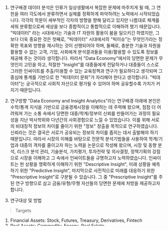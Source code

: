 
1. 연구배경
  데이터 분석은 인류가 일상생활에서 복잡한 문제에 마주치게 될 때, 그 연한을 여러 각도에서 분류하면서 실체를 정확하게 파악하려는 노력에서 시작되었습니다. 각각의 학문이 세부적인 각자의 방향을 향해 달리고 있지만 나름대로 체계를 세워 분류함으로써 세상을 보다 종합적이고 통합적으로 이해하려 했기 때문입니다. "빅데이터" 라는 시대에서는 기술과 IT 자원의 활용이 붐을 일으키긴 하였지만, 그보다 더욱 중요한 것은 첫째로, "빅데이터" 시대에서의 "빅이슈"는 무엇인가라는 정확한 목표와 방향을 제시하는 것이 선행되어야 하며, 둘째로, 충분한 기술과 자원을 활용할 수 없는 고객, 기업, 사회에게 분석결과들을 이용/활용할 수 있도록 정보를 제공해 주는 것이라 생각합니다. 따라서 "Data Economy"에서의 당면한 문제가 무엇인지 고민을 하고, 적절한 "Insight"를 대중들에게 전달하거나 대중들이 스스로 그러한 인싸이트를 추출/이용할 수 있는 교육정책과 연구가 필요하다고 생각되며 그 중심에 통계를 기반으로 한 "빅데이터 문화"가 자리해야 한다고 생각합니다. "빅데이터"는 궁극적으로 사회적 자산으로 평가될 수 있어야 하며 공유할수록 가치가 커지기 때문입니다.

2. 연구방향
  "Data Economy and Insight Analytics"라는 연구배경 아래에 본인은 수학/통계 지식을 기반으로 금융경제시장을 이해하는 데 주력해 왔으며, 점점 더 어려워져 가는 소통 속에서 당면한 대중/학계/정부의 신뢰를 만들어가는 과정의 필요성을 지난 박사학위와 다년간의 사회경험으로 느낄 수 있었습니다. 이를 위해 서로의 비대칭적 정보의 차이를 줄이기 위한 "정보" 창출을 목적으로 연구하였습니다. 신뢰라는 것은 결국은 서로가 공유되는 정보의 차이를 좁히는 데서 출발해야 하기 때문입니다. 따라서 시장의 이해를 바탕으로 전문적 분석기법들을 사용하여 학계/기업과 대중의 격차를 줄이고자 하는 노력을 논문으로 작성해 왔으며, 시장 및 동향 분석, 리스크 분석 관리, 기술분석, 가치평가, 투자전략 및 의사결정, 정책기획의 강점으로 시장을 이해하고 그 속에서 인싸이트들을 규명하고자 노력하였습니다. 인싸이트는 현 상황을 명확하게 이해하기 위한 "Descriptive Insight", 미래 상황을 예측하기 위한 "Predictive Insight", 마지막으로 사전적으로 미래를 대응하기 위한 "Prescriptive Insight"로 구분될 수 있습니다. 그 중 "Prescriptive Insight"를 주된 연구 방향으로 삼고 금융/유형/무형 자산들의 당면한 문제에 처방을 제공하고자 합니다.

3. 연구대상 및 방법
> Targets
  1) Financial Assets: Stock, Futures, Treasury, Derivatives, Fintech
  2) Real Assets: Commodity, Energy, Real Estate
  3) Intangible Assets: Human, Knowledge, Technology, Brand, Public

> Insight Analytics
  1) Descriptive Analytics (What's happening and why?) 
    : Data Aggregation, DataOps, Preprocessing, Exploratory Data Analysis(EDA)
  2) Predictive Analytics (What's likely to happen?) 
    : Statistical Models, Optimization, Prediction, Automatic Analysis
  3) Prescriptive Analytics (What should we need to do?) 
    : Simulation, Explainable AI, Actionable Intelligence, Expert System

> Teaching Plan
  1) Statistical Analysis Cycle
  2) Regression and Time Series Algorithms
  3) Data Mining Algorithms and Techniques
  4) Quantitative Financial Economics
  5) Customer-centric Data-driven Marketing
 (Convergence Science: Statistics, Mathematics, Economics, Marketing, Physics, Engineering)

Appendix. 인싸이트 분석 프로젝트 요약
> 삼성리서치 AI센터 Data Analysis Lab
  - 업무: Digital AI Consulting, Samsung Analysis Circumstance, One Data Platform
  - 프로젝트:
    1) 제품 별 부품수급 비용 최적화 및 부진재고 최소화를 위한 공정 최적화 (19.1~) 
       : 프로세스 AI화 및 공정 단계별 부진재고 발생 경고 정보 제공
    2) 빅데이터 기반 글로벌 마케팅 채널별 매출기여도 효과 분석 및 실시간 최적 투자 포트폴리오 전략 (18.3~) 
       : 고객들과의 효과적인 접점을 늘리기 위한 마케팅 채널별 ROI 시뮬레이션
    3) 매출 최대화 및 비용 최소화를 위한 제품 판매 수요 중장기 예측 (18.1~) 
       : 제품 별 고객의 평판분석 및 적절한 수요제공을 위한 차세대 제품기획 정보 추론
    4) 타겟 마케팅 프로모션 효과 예측 (18.1~18.9) 
       : B2B에서 B2C로의 전환 및 고객 이해도 향상을 위한 고객 구매/사용 패턴 추출
    5) 모바일 생산 자동화를 위한 베트남 공장 데이터 플랫폼 기반 최적화 (17.9~18.6) 
       : Data Curation을 통한 무분별히 산재된 데이터 통합

> 삼성전자 영상디스플레이(VD)사업부 BigData Lab 과장
  - 업무: 비즈니스기획 / 투자정책 / 지표개발 / 분석컨설팅 / 모델링 / 최적화
  - 프로젝트:
    1) 고객 불만 사전대응 및 감소를 위한 고객VOC 경보시스템 구축 (17.1~17.12) 
       : 실시간 불만 패턴 추출 및 증가 확률 계산 및 대시보드 구축
    2) 모바일 불량 원인 파악을 위한 생산라인 이상기기 파악 및 수명 예측 (16.12~17.4) 
       : 세부 부품의 품질 신뢰성과 불량과의 인과성 파악 및 다차원 불량확률 추출
    3) 개인화 맞춤 프로모션을 위한 마케팅 전략 (16.10~16.12) 
       : 고객 정보 확장 및 지표화를 통한 제품별 고객구매 확률 추출 및 자동화
    4) 16년 기능/앱 사용성 향상을 위한 15년 사용성 분석 (16.01~16.12) 
       : 기능/앱사용성 지표화 및 파레토 법칙 기준 하위20% 만족도 파악
    5) 제품 기능/앱 사용유사성 기반 고객 프로모션 전략기획 (15.03~15.12) 
       : 고객 사용패턴 심리지표 개발 및 고객보유 제품/앱 그룹화
    6) 광고효과 증대를 위한 소비자 나이/성별 예측 및 컨탠츠 추천 (14.10~15.06) 
       : 시청기록 및 소셜 데이터 기계학습을 통한 데이터 플랫폼 구축 및 추론
    7) 기존 제품 사용성 개선을 위한 기능/앱 이탈자 파악 (14.05~14.12) 
       : 이탈자 사용패턴 기반 이탈확률 계산 및 프로모션 비용 대비 효과 개선







Data Economy as an Action  
Actionable Data Economy  
Actionable Data Economy as an Opportunity  
Data Economy and Insight Innovation  
Data Economy and Insight Analytics  
Insight Economy as an Action  
Insight Innovation and Intelligent Analytics  




Customer-centric Data-riven Marketing

Human-centered marketing approach that harnesses data & technology to deliver engaging experiences across each individual customer's decition journey

What: permanent data storage & analytics tool of digital footprint of all customers and prospects

Why: Limited tracking of media interactions

Augmented Analytics for Customer Experience — Uses machine learning (ML) to automate
data preparation, insight discovery, data science, and ML model development and insight
sharing, expanding insights by using AI to deliver analytics anywhere and for everyone in the
organization.

B2B sales and marketing — Advanced analytics with AI and ML are fueling technologies such as
lead scoring, predictive sales forecasting, voice-driven bots and ML algorithms to help drive sales
operational efficiency and effectiveness, and optimize sales outcomes such as revenue or profit
margins. Key investment drivers include improvements and innovations in the UX and end-user
engagement delivered through platforms, more integration, more adoption, and the application of
predictive/prescriptive analytic insights.
Innovation profiles include: predictive B2B marketing analytics, price optimization and management
for B2B, sales KPI analytics, sales performance management, sales predictive analytics, virtual
digital sales assistant

Customer Analytics
: Identify resolution
: Granular segmentation
: Propensity modeling
: Life-event detection
: Channel preference

Multichannel Hubs
: Attribution modeling
: Channel mix optimization
: Budget allocation
: Portfolio management
: Sales forecasting

There is an AI “land grab” from large vendors making “big bets” and also from startups seeking to
gain a competitive edge. Both aim to support or replace manual human-based activities with
intelligent automation and improve decision making with insights and guided recommendations
using embedded machine learning and other advanced analytics. For example, the established
large enterprise software vendors are emphasizing sales, service, marketing, human resources and
ERP as particularly valuable areas for applying AI techniques.
Intelligent applications will use AI in the following ways:
■ Analytics: AI can be used to create more predictive and prescriptive analytics that can then be
presented to users for further evaluation, or plugged into a process to drive autonomous action.
AI is also being used for augmented analytics.
■ Process augmentation: AI can provide more intelligent actions for an application. For example,
you can use AI for intelligent invoice matching or analysis of incoming email to improve service
flow. In the future, this can be extended further to identify patterns of work, from which process
models can be built and executed.
■ User experience: Natural language processing used to create virtual assistants is one
application of AI to the user experience. Further examples include facial recognition and other
AI applications for understanding user emotions, context or intent, and predicting user needs.

User Advice: Enterprise application leaders should:
■ Explore how AI can improve your organization’s processes and operations by adding more
intelligent automation, dynamic workflows, and better decision making.
■ Challenge your packaged software providers to outline in their product roadmaps how they are
incorporating AI to add business value in the form of advanced analytics, intelligent processes
and advanced user experiences.
■ Be aware of “AI washing” as more and more startups, and even aging solutions, claim AI as part
of their solution. Ask them how they use AI to deliver advanced analytics, intelligent processes
and new user experiences.
■ Prioritize investments in highly specialized and domain-specific intelligent applications delivered
as individual-point solutions which help solve problem areas such as customer engagement and
service, talent acquisition, collaboration, engagement and more.
■ Understand how the vendor is mitigating bias in the models used in its application. Verify that
the vendor is safeguarding your data if used as part of a benchmarking service.

Business Impact: Intelligent enterprise applications that leverage AI can offer the following
benefits:
■ Reduce or eliminate human-based manual tasks allowing workers to focus on more valueadding
activities through the use of intelligent automation and insights — via bots, sensors and
machine learning.
■ Improve business efficiency via packaged AI technologies embedded in enterprise business
processes.
■ Make business operations more agile with business processes that adapt and reshape
themselves as they run.
For example, in the area of human capital management (HCM), AI is increasingly being added to
HCM applications to match talent supply and demand, predict recruitment success, or optimize
recruitment marketing. Predictors include whether a particular candidate is fit for a job, the
likelihood that a candidate would be open to exploring a new job opportunity, and behavioral
profiles through analysis of voice or video interviews. Candidate-facing chatbots are becoming
increasingly common in enabling further automation of this process, such as recommending which
jobs to apply for and answering questions or conducting initial candidate screening.


